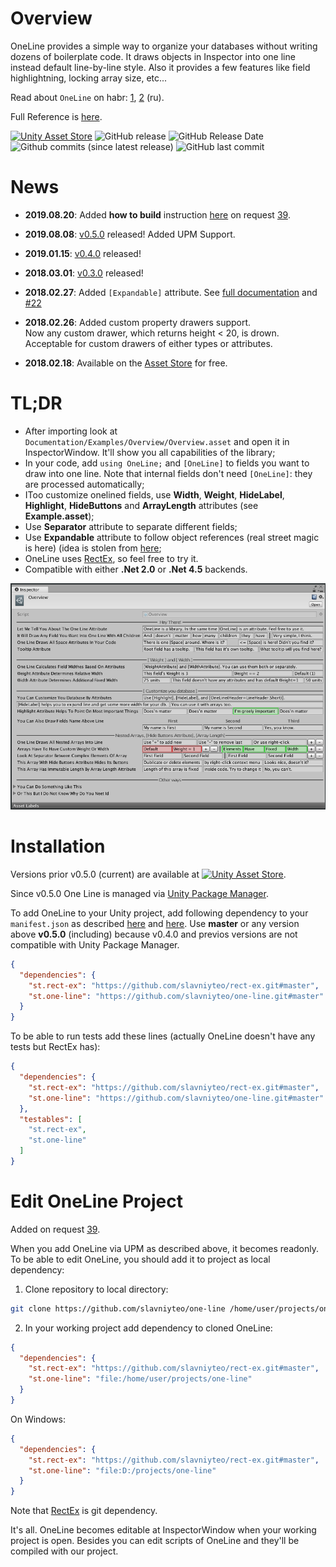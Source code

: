 # Overview

OneLine provides a simple way to organize your databases without writing dozens
of boilerplate code. It draws objects in Inspector into one line instead default
line-by-line style. Also it provides a few features like field highlightning, 
locking array size, etc...

Read about `OneLine` on habr: [1](https://habr.com/post/340536/), 
[2](https://habr.com/post/341064/) (ru).

Full Reference is [here](./Documentation/README.md).

[![Unity Asset Store](https://img.shields.io/badge/Unity%20Asset%20Store-Free-green.svg)](https://assetstore.unity.com/packages/tools/gui/oneline-110758)
![GitHub release](https://img.shields.io/github/release/slavniyteo/one-line.svg)
![GitHub Release Date](https://img.shields.io/github/release-date/slavniyteo/one-line.svg)
![Github commits (since latest release)](https://img.shields.io/github/commits-since/slavniyteo/one-line/latest.svg)
![GitHub last commit](https://img.shields.io/github/last-commit/slavniyteo/one-line.svg)

# News

- **2019.08.20**: Added **how to build** instruction [here](#edit-oneline-project) on request [39](https://github.com/slavniyteo/one-line/issues/39).
- **2019.08.08**: [v0.5.0](https://github.com/slavniyteo/one-line/releases/tag/v0.5.0) released! Added UPM Support.
- **2019.01.15**: [v0.4.0](https://github.com/slavniyteo/one-line/releases/tag/v0.4.0) released!
- **2018.03.01**: [v0.3.0](https://github.com/slavniyteo/one-line/releases/tag/v0.3.0) released!
- **2018.02.27**: Added `[Expandable]` attribute. See [full documentation](./Documentation/README.md) and [#22](https://github.com/slavniyteo/one-line/issues/22)
- **2018.02.26**: Added custom property drawers support.  
    Now any custom drawer, which returns height < 20, is drown. Acceptable for 
    custom drawers of either types or attributes.

- **2018.02.18**: Available on the [Asset Store](https://www.assetstore.unity3d.com/en/#!/content/110758) for free.

# TL;DR

- After importing look at `Documentation/Examples/Overview/Overview.asset` and open it in InspectorWindow. It'll show you all capabilities of the library;
- In your code, add `using OneLine;` and `[OneLine]` to fields you want to draw into one line. Note that internal fields don't need `[OneLine]`: they are processed automatically;
- IToo customize onelined fields, use **Width**, **Weight**, **HideLabel**, **Highlight**, **HideButtons** and **ArrayLength** attributes (see **Example.asset**);
- Use **Separator** attribute to separate different fields;
- Use **Expandable** attribute to follow object references (real street magic is here) (idea is stolen from [here](https://forum.unity.com/threads/editor-tool-better-scriptableobject-inspector-editing.484393/);
- OneLine uses [RectEx](https://github.com/slavniyteo/rect-ex), so feel free to try it.
- Compatible with either **.Net 2.0** or **.Net 4.5** backends.

![Overview](./Documentation/mdsrc/one-line-overview.png)

# Installation

Versions prior v0.5.0 (current) are available at [![Unity Asset Store](https://img.shields.io/badge/Unity%20Asset%20Store-Free-green.svg)](https://assetstore.unity.com/packages/tools/gui/oneline-110758).

Since v0.5.0 One Line is managed via [Unity Package Manager](https://docs.unity3d.com/Manual/Packages.html).

To add OneLine to your Unity project, add following dependency to your 
`manifest.json` as described [here](https://docs.unity3d.com/Manual/upm-dependencies.html)
and [here](https://docs.unity3d.com/Manual/upm-git.html). Use **master** or 
any version above **v0.5.0** (including) because v0.4.0 and previos versions are
not compatible with Unity Package Manager. 

```json
{
  "dependencies": {
    "st.rect-ex": "https://github.com/slavniyteo/rect-ex.git#master",
    "st.one-line": "https://github.com/slavniyteo/one-line.git#master"
  }
}
```

To be able to run tests add these lines (actually OneLine doesn't have any tests
but RectEx has):

```json
{
  "dependencies": {
    "st.rect-ex": "https://github.com/slavniyteo/rect-ex.git#master",
    "st.one-line": "https://github.com/slavniyteo/one-line.git#master"
  },
  "testables": [
    "st.rect-ex",
    "st.one-line"
  ]
}
```

# Edit OneLine Project

Added on request [39](https://github.com/slavniyteo/one-line/issues/39).

When you add OneLine via UPM as described above, it becomes readonly. To be able to edit OneLine, you should add it to project as local dependency:

1. Clone repository to local directory:

```bash
git clone https://github.com/slavniyteo/one-line /home/user/projects/one-line
```

2. In your working project add dependency to cloned OneLine:

```json
{
  "dependencies": {
    "st.rect-ex": "https://github.com/slavniyteo/rect-ex.git#master",
    "st.one-line": "file:/home/user/projects/one-line"
  }
}
```

On Windows: 

```json
{
  "dependencies": {
    "st.rect-ex": "https://github.com/slavniyteo/rect-ex.git#master",
    "st.one-line": "file:D:/projects/one-line"
  }
}
```

Note that [RectEx](https://github.com/slavniyteo/rect-ex) is git dependency.

It's all. OneLine becomes editable at InspectorWindow when your working project is open. Besides you can edit scripts of OneLine and they'll be compiled with our project.
